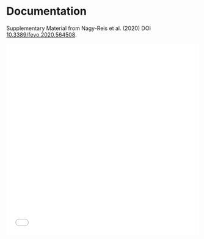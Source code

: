 # Documentation

Supplementary Material from 
Nagy-Reis et al. (2020)
DOI [10.3389/fevo.2020.564508](https://dx.doi.org/10.3389/fevo.2020.564508).

<embed src="WildLift_Supplementary_Material_2020-09-19.pdf" width="100%" height="500px" />
